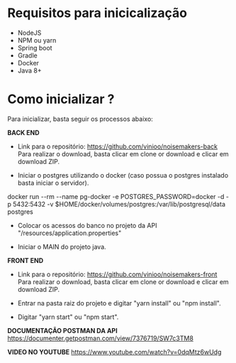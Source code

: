 # Requisitos para inicicalização
- NodeJS
- NPM ou yarn
- Spring boot
- Gradle
- Docker
- Java 8+

# Como inicializar ?
Para inicializar, basta seguir os processos abaixo:

**BACK END**
- Link para o repositório:
https://github.com/vinioo/noisemakers-back
Para realizar o download, basta clicar em clone or download e clicar em download ZIP.

- Iniciar o postgres utilizando o docker (caso possua o postgres instalado basta iniciar o servidor).

docker run --rm   --name pg-docker -e POSTGRES_PASSWORD=docker -d -p 5432:5432 -v $HOME/docker/volumes/postgres:/var/lib/postgresql/data  postgres

- Colocar os acessos do banco no projeto da API "/resources/application.properties"

- Iniciar o MAIN do projeto java.

**FRONT END**
- Link para o repositório:
https://github.com/vinioo/noisemakers-front
Para realizar o download, basta clicar em clone or download e clicar em download ZIP.

- Entrar na pasta raiz do projeto e digitar "yarn install" ou "npm install".

- Digitar "yarn start" ou "npm start".

**DOCUMENTAÇÃO POSTMAN DA API**
https://documenter.getpostman.com/view/7376719/SW7c3TM8

**VIDEO NO YOUTUBE**
https://www.youtube.com/watch?v=0dqMtz6wUdg

